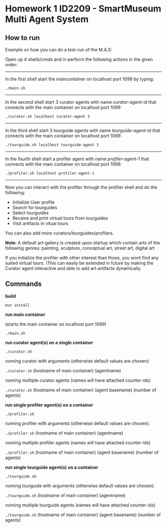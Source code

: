 # Homework 1 ID2209 - SmartMuseum Multi Agent System

## How to run

Example on how you can do a test-run of the M.A.S:

Open up 4 shells/cmds and in perform the following actions in the given order:

---

In the first shell start the maincontainer on localhost port 1099 by typing:
 
 `./main.sh`
 
---
 
In the second shell start 3 curator agents with name *curator-agent-id* that connects with the main container on localhost port 1099:

`./curator.sh localhost curator-agent 3`

---

In the third shell start 3 tourguide agents with name *tourguide-agent-id* that connects with the main container on localhost port 1099:

`./tourguide.sh localhost tourguide-agent 3`

---

In the fourth shell start a profiler agent with name *profiler-agent-1* that connects with the main container on localhost port 1099:

`./profiler.sh localhost profiler-agent-1`

---

Now you can interact with the profiler through the profiler shell and do the following:

* Initialize User profile
* Search for tourguides
* Select tourguides
* Receive and print virtual tours from tourguides
* Visit artifacts in vitual tours

You can also add more curators/tourguides/profilers.

**Note**: A default art-gallery is created upon startup which contain arts of the following genres: painting, sculpture, conceptual art, street art, digital art

If you initialize the profiler with other interest than those, you wont find any suited virtual tours. (This can easily be extended in future by making the Curator agent interactive and able to add art-artifacts dynamically.

## Commands

**build** 

`mvn install`

**run main container**

(starts the main container on localhost port 1099)

`./main.sh`

**run curator agent(s) on a single container**

`./curator.sh`

running curator with arguments (otherwise default values are chosen):

`./curator.sh` (hostname of main container) (agentname)

running multiple curator agents (names will have attached counter-ids)

`./curator.sh` (hostname of main container) (agent basename) (number of agents)

**run single profiler agent(s) on a container**

`./profiler.sh` 

running profiler with arguments (otherwise default values are chosen):

`./profiler.sh` (hostname of main container) (agentname)

running multiple profiler agents (names will have attached counter-ids)

`./profiler.sh` (hostname of main container) (agent basename) (number of agents)

**run single tourguide agent(s) on a container**

`./tourguide.sh`

running tourguide with arguments (otherwise default values are chosen):

`./tourguide.sh` (hostname of main container) (agentname)

running multiple tourguide agents (names will have attached counter-ids)

`./tourguide.sh` (hostname of main container) (agent basename) (number of agents)




